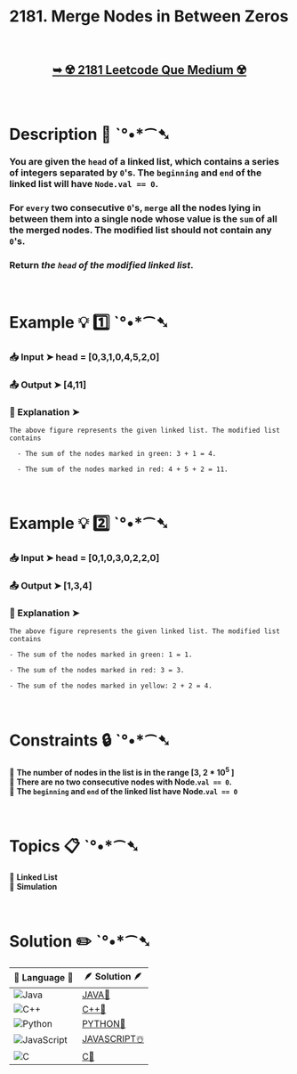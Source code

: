 # 2181. Merge Nodes in Between Zeros

</br>

<h2 align="center"> 

<a href="https://leetcode.com/problems/merge-nodes-in-between-zeros/description/?envType=daily-question&envId=2024-07-04"><strong>➥ ☢️ 2181 Leetcode Que Medium ☢️ </strong></a>
</h2>

</br>

# Description 📜 ˋ°•*⁀➷

### You are given the `head` of a linked list, which contains a series of integers separated by `0`'s. The `beginning` and `end` of the linked list will have `Node.val == 0`.

### For `every` two consecutive `0`'s, `merge` all the nodes lying in between them into a single node whose value is the `sum` of all the merged nodes. The modified list should not contain any `0`'s.

### Return *the `head` of the modified linked list*.



</br>

# Example 💡 1️⃣ ˋ°•*⁀➷

  ### 📥 Input  ➤ head = [0,3,1,0,4,5,2,0]

  ### 📤 Output  ➤ [4,11]

  ### 🔦 Explanation  ➤ 
    The above figure represents the given linked list. The modified list contains

      - The sum of the nodes marked in green: 3 + 1 = 4.
      
      - The sum of the nodes marked in red: 4 + 5 + 2 = 11.

</br>

# Example 💡 2️⃣ ˋ°•*⁀➷

  ### 📥 Input ➤  head = [0,1,0,3,0,2,2,0]

  ### 📤 Output  ➤ [1,3,4]

  ### 🔦 Explanation ➤ 
    The above figure represents the given linked list. The modified list contains
    
    - The sum of the nodes marked in green: 1 = 1.
    
    - The sum of the nodes marked in red: 3 = 3.
    
    - The sum of the nodes marked in yellow: 2 + 2 = 4.


</br>

# Constraints 🔒 ˋ°•*⁀➷

🔹 **The number of nodes in the list is in the range [3, 2 * 10<sup>5</sup> ]** </br>
🔹 **There are no two consecutive nodes with Node.`val == 0`.** </br>
🔹 **The `beginning` and `end` of the linked list have Node.`val == 0`** </br>

</br>

# Topics 📋 ˋ°•*⁀➷

🔸 **Linked List**  </br>
🔸 **Simulation**  </br>

</br>

# Solution ✏️ ˋ°•*⁀➷

| 📒 Language 📒  | 🪶 Solution 🪶 |
| ------------- | ------------- |
|  ![Java](https://img.shields.io/badge/java-%23ED8B00.svg?style=for-the-badge&logo=openjdk&logoColor=white)  | [JAVA🍁](https://github.com/Prakhar-002/LEETCODE/blob/main/%F0%9F%93%9C%20Daily%20Challange%20%F0%9F%92%A1/07%20July%20%20%F0%9F%8F%96%EF%B8%8F%202024/04%20-%2007%20-%202024%20---%202181.%20Merge%20Nodes%20in%20Between%20Zeros%20%E2%98%83%EF%B8%8F%20%F0%9F%8D%81%20%F0%9F%8D%B0%20%F0%9F%8E%B2%20%F0%9F%92%96/%F0%9F%8D%81JAVA-2181-MergeNodesInBetweenZeros.java) |
|  ![C++](https://img.shields.io/badge/c++-%2300599C.svg?style=for-the-badge&logo=c%2B%2B&logoColor=white)  | [C++🎲](https://github.com/Prakhar-002/LEETCODE/blob/main/%F0%9F%93%9C%20Daily%20Challange%20%F0%9F%92%A1/07%20July%20%20%F0%9F%8F%96%EF%B8%8F%202024/04%20-%2007%20-%202024%20---%202181.%20Merge%20Nodes%20in%20Between%20Zeros%20%E2%98%83%EF%B8%8F%20%F0%9F%8D%81%20%F0%9F%8D%B0%20%F0%9F%8E%B2%20%F0%9F%92%96/%F0%9F%8E%B2CPP-2181-MergeNodesInBetweenZeros.cpp)  |
|  ![Python](https://img.shields.io/badge/python-3670A0?style=for-the-badge&logo=python&logoColor=ffdd54)    | [PYTHON🍰](https://github.com/Prakhar-002/LEETCODE/blob/main/%F0%9F%93%9C%20Daily%20Challange%20%F0%9F%92%A1/07%20July%20%20%F0%9F%8F%96%EF%B8%8F%202024/04%20-%2007%20-%202024%20---%202181.%20Merge%20Nodes%20in%20Between%20Zeros%20%E2%98%83%EF%B8%8F%20%F0%9F%8D%81%20%F0%9F%8D%B0%20%F0%9F%8E%B2%20%F0%9F%92%96/%F0%9F%8D%B0PYTHON-2181-MergeNodesInBetweenZeros.py) |
| ![JavaScript](https://img.shields.io/badge/javascript-%23323330.svg?style=for-the-badge&logo=javascript&logoColor=%23F7DF1E)   | [JAVASCRIPT☃️](https://github.com/Prakhar-002/LEETCODE/blob/main/%F0%9F%93%9C%20Daily%20Challange%20%F0%9F%92%A1/07%20July%20%20%F0%9F%8F%96%EF%B8%8F%202024/04%20-%2007%20-%202024%20---%202181.%20Merge%20Nodes%20in%20Between%20Zeros%20%E2%98%83%EF%B8%8F%20%F0%9F%8D%81%20%F0%9F%8D%B0%20%F0%9F%8E%B2%20%F0%9F%92%96/%E2%98%83%EF%B8%8FJAVASCRIPT-2181-MergeNodesInBetweenZeros.js) |
|   ![C](https://img.shields.io/badge/c-%2300599C.svg?style=for-the-badge&logo=c&logoColor=white)   | [C💖](https://github.com/Prakhar-002/LEETCODE/blob/main/%F0%9F%93%9C%20Daily%20Challange%20%F0%9F%92%A1/07%20July%20%20%F0%9F%8F%96%EF%B8%8F%202024/04%20-%2007%20-%202024%20---%202181.%20Merge%20Nodes%20in%20Between%20Zeros%20%E2%98%83%EF%B8%8F%20%F0%9F%8D%81%20%F0%9F%8D%B0%20%F0%9F%8E%B2%20%F0%9F%92%96/%F0%9F%92%96C-2181-MergeNodesInBetweenZeros.c)  |
